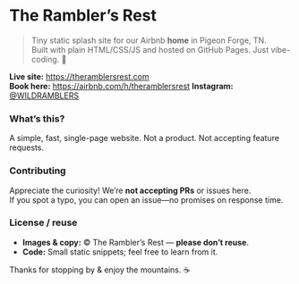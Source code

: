 # The Rambler’s Rest

> Tiny static splash site for our Airbnb **home** in Pigeon Forge, TN.  
> Built with plain HTML/CSS/JS and hosted on GitHub Pages. Just vibe-coding. 🌲

**Live site:** https://theramblersrest.com  
**Book here:** https://airbnb.com/h/theramblersrest
**Instagram:** [@WILDRAMBLERS](https://instagram.com/WILDRAMBLERS)

### What’s this?
A simple, fast, single-page website. Not a product. Not accepting feature requests.

### Contributing
Appreciate the curiosity! We’re **not accepting PRs** or issues here.  
If you spot a typo, you can open an issue—no promises on response time.

### License / reuse
- **Images & copy:** © The Rambler’s Rest — **please don’t reuse**.
- **Code:** Small static snippets; feel free to learn from it.

Thanks for stopping by & enjoy the mountains. ☕️

